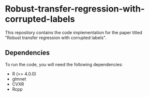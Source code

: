# Robust-transfer-regression-with-corrupted-labels
This repository contains the code implementation for the paper titled "Robust transfer regression with corrupted labels".
## Dependencies

To run the code, you will need the following dependencies:

- R (>= 4.0.0)
- glmnet
- CVXR
- Rcpp

